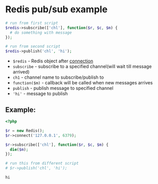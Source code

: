 # Redis pub/sub example

```php
# run from first script
$redis->subscribe(['chl'], function($r, $c, $m) {
  # do something with message
});

# run from second script
$redis->publish('chl', 'hi');
```

- `$redis` - Redis object after [connection](/php-redis/how-to-connect-to-redis)
- `subscribe` - subscribe to a specified channel(will wait till message arrived)
- `ch1` - channel name to subscribe/publish to
- `function($m)` - callback will be called when new messages arrives
- `publish` - publish message to specified channel
- `'hi'` - message to publish

## Example: 
```php
<?php

$r = new Redis(); 
$r->connect('127.0.0.1', 6379); 

$r->subscribe(['chl'], function($r, $c, $m) {
  die($m);
});

# run this from different script
# $r->publish('chl', 'hi');
```
```
hi
```

